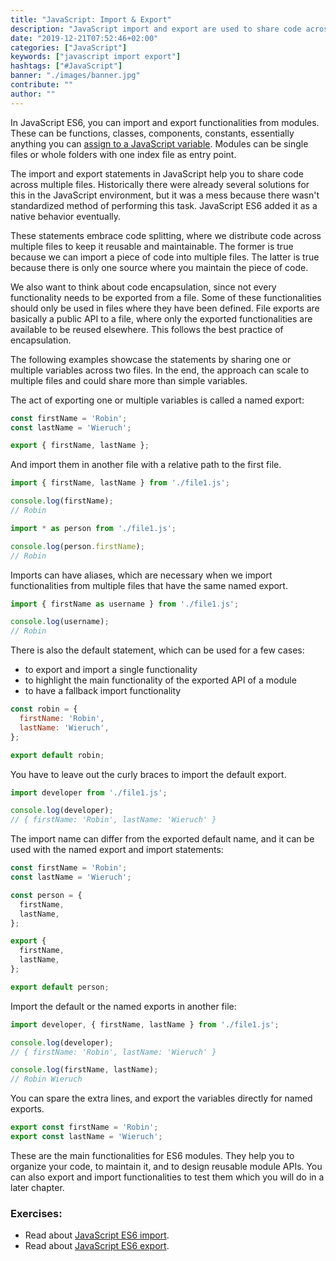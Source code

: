 ```yaml
---
title: "JavaScript: Import & Export"
description: "JavaScript import and export are used to share code across folders and files. This walkthrough shows common use cases and how to apply import and export statements ..."
date: "2019-12-21T07:52:46+02:00"
categories: ["JavaScript"]
keywords: ["javascript import export"]
hashtags: ["#JavaScript"]
banner: "./images/banner.jpg"
contribute: ""
author: ""
---
```


<Sponsorship />

In JavaScript ES6, you can import and export functionalities from modules. These can be functions, classes, components, constants, essentially anything you can [assign to a JavaScript variable](/javascript-variable/). Modules can be single files or whole folders with one index file as entry point.

The import and export statements in JavaScript help you to share code across multiple files. Historically there were already several solutions for this in the JavaScript environment, but it was a mess because there wasn't standardized method of performing this task. JavaScript ES6 added it as a native behavior eventually.

These statements embrace code splitting, where we distribute code across multiple files to keep it reusable and maintainable. The former is true because we can import a piece of code into multiple files. The latter is true because there is only one source where you maintain the piece of code.

We also want to think about code encapsulation, since not every functionality needs to be exported from a file. Some of these functionalities should only be used in files where they have been defined. File exports are basically a public API to a file, where only the exported functionalities are available to be reused elsewhere. This follows the best practice of encapsulation.

The following examples showcase the statements by sharing one or multiple variables across two files. In the end, the approach can scale to multiple files and could share more than simple variables.

The act of exporting one or multiple variables is called a named export:

```javascript
const firstName = 'Robin';
const lastName = 'Wieruch';

export { firstName, lastName };
```

And import them in another file with a relative path to the first file.

```javascript
import { firstName, lastName } from './file1.js';

console.log(firstName);
// Robin
```

```javascript
import * as person from './file1.js';

console.log(person.firstName);
// Robin
```

Imports can have aliases, which are necessary when we import functionalities from multiple files that have the same named export.

```javascript
import { firstName as username } from './file1.js';

console.log(username);
// Robin
```

There is also the default statement, which can be used for a few cases:

* to export and import a single functionality
* to highlight the main functionality of the exported API of a module
* to have a fallback import functionality

```javascript
const robin = {
  firstName: 'Robin',
  lastName: 'Wieruch',
};

export default robin;
```

You have to leave out the curly braces to import the default export.

```javascript
import developer from './file1.js';

console.log(developer);
// { firstName: 'Robin', lastName: 'Wieruch' }
```

The import name can differ from the exported default name, and it can be used with the named export and import statements:

```javascript
const firstName = 'Robin';
const lastName = 'Wieruch';

const person = {
  firstName,
  lastName,
};

export {
  firstName,
  lastName,
};

export default person;
```

Import the default or the named exports in another file:

```javascript
import developer, { firstName, lastName } from './file1.js';

console.log(developer);
// { firstName: 'Robin', lastName: 'Wieruch' }

console.log(firstName, lastName);
// Robin Wieruch
```

You can spare the extra lines, and export the variables directly for named exports.

```javascript
export const firstName = 'Robin';
export const lastName = 'Wieruch';
```

These are the main functionalities for ES6 modules. They help you to organize your code, to maintain it, and to design reusable module APIs. You can also export and import functionalities to test them which you will do in a later chapter.

### Exercises:

* Read about [JavaScript ES6 import](https://developer.mozilla.org/en-US/docs/Web/JavaScript/Reference/Statements/import).
* Read about [JavaScript ES6 export](https://developer.mozilla.org/en-US/docs/web/javascript/reference/statements/export).